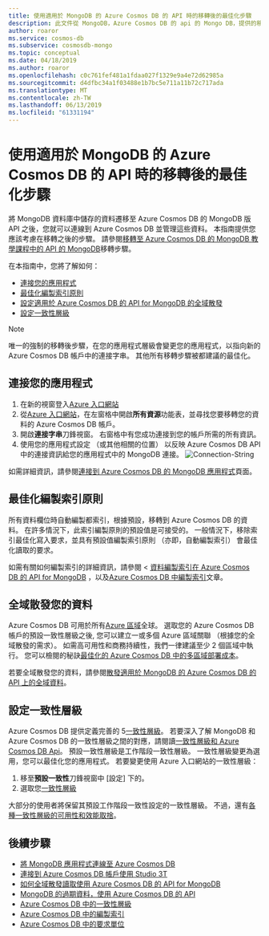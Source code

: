 ```yaml
---
title: 使用適用於 MongoDB 的 Azure Cosmos DB 的 API 時的移轉後的最佳化步驟
description: 此文件從 MongoDB，Azure Cosmos DB 的 api 的 Mongo DB，提供的移轉後的最佳化技術。
author: roaror
ms.service: cosmos-db
ms.subservice: cosmosdb-mongo
ms.topic: conceptual
ms.date: 04/18/2019
ms.author: roaror
ms.openlocfilehash: c0c761fef481a1fdaa027f1329e9a4e72d62985a
ms.sourcegitcommit: d4dfbc34a1f03488e1b7bc5e711a11b72c717ada
ms.translationtype: MT
ms.contentlocale: zh-TW
ms.lasthandoff: 06/13/2019
ms.locfileid: "61331194"
---
```

# <a name="post-migration-optimization-steps-when-using-azure-cosmos-dbs-api-for-mongodb"></a>使用適用於 MongoDB 的 Azure Cosmos DB 的 API 時的移轉後的最佳化步驟 

將 MongoDB 資料庫中儲存的資料遷移至 Azure Cosmos DB 的 MongoDB 版 API 之後，您就可以連線到 Azure Cosmos DB 並管理這些資料。 本指南提供您應該考慮在移轉之後的步驟。 請參閱[移轉至 Azure Cosmos DB 的 MongoDB 教學課程中的 API 的 MongoDB](../dms/tutorial-mongodb-cosmos-db.md)移轉步驟。

在本指南中，您將了解如何：
- [連接您的應用程式](#connect-account)
- [最佳化編製索引原則](#indexing)
- [設定適用於 Azure Cosmos DB 的 API for MongoDB 的全域散發](#distribute-data)
- [設定一致性層級](#consistency)

> [!NOTE]
> 唯一的強制的移轉後步驟，在您的應用程式層級會變更您的應用程式，以指向新的 Azure Cosmos DB 帳戶中的連接字串。 其他所有移轉步驟被都建議的最佳化。
>

## <a id="connect-account"></a>連接您的應用程式 

1. 在新的視窗登入[Azure 入口網站](https://www.portal.azure.com/)
2. 從[Azure 入口網站](https://www.portal.azure.com/)，在左窗格中開啟**所有資源**功能表，並尋找您要移轉您的資料的 Azure Cosmos DB 帳戶。
3. 開啟**連接字串**刀鋒視窗。 右窗格中有您成功連接到您的帳戶所需的所有資訊。
4. 使用您的應用程式設定 （或其他相關的位置） 以反映 Azure Cosmos DB API 中的連接資訊給您的應用程式中的 MongoDB 連接。 
![Connection-String](./media/mongodb-post-migration/connection-string.png)

如需詳細資訊，請參閱[連接到 Azure Cosmos DB 的 MongoDB 應用程式](connect-mongodb-account.md)頁面。

## <a id="indexing"></a>最佳化編製索引原則

所有資料欄位時自動編製都索引，根據預設，移轉到 Azure Cosmos DB 的資料。 在許多情況下，此索引編製原則的預設值是可接受的。 一般情況下，移除索引最佳化寫入要求，並具有預設值編製索引原則 （亦即，自動編製索引） 會最佳化讀取的要求。

如需有關如何編製索引的詳細資訊，請參閱 <<c0> [ 資料編製索引在 Azure Cosmos DB 的 API for MongoDB](mongodb-indexing.md) ，以及[Azure Cosmos DB 中編製索引](index-overview.md)文章。

## <a id="distribute-data"></a>全域散發您的資料

Azure Cosmos DB 可用於所有[Azure 區域](https://azure.microsoft.com/regions/#services)全球。 選取您的 Azure Cosmos DB 帳戶的預設一致性層級之後, 您可以建立一或多個 Azure 區域關聯 （根據您的全域散發的需求）。 如需高可用性和商務持續性，我們一律建議至少 2 個區域中執行。 您可以檢閱的秘訣[最佳化的 Azure Cosmos DB 中的多區域部署成本](optimize-cost-regions.md)。

若要全域散發您的資料，請參閱[散發適用於 MongoDB 的 Azure Cosmos DB 的 API 上的全域資料](tutorial-global-distribution-mongodb.md)。 

## <a id="consistency"></a>設定一致性層級
Azure Cosmos DB 提供定義完善的 5[一致性層級](consistency-levels.md)。 若要深入了解 MongoDB 和 Azure Cosmos DB 的一致性層級之間的對應，請閱讀[一致性層級和 Azure Cosmos DB Api](consistency-levels-across-apis.md)。 預設一致性層級是工作階段一致性層級。 一致性層級變更為選用，您可以最佳化您的應用程式。 若要變更使用 Azure 入口網站的一致性層級：

1. 移至**預設一致性**刀鋒視窗中 [設定] 下的。
2. 選取您[一致性層級](consistency-levels.md)

大部分的使用者將保留其預設工作階段一致性設定的一致性層級。 不過，還有[各種一致性層級的可用性和效能取捨](consistency-levels-tradeoffs.md)。 

## <a name="next-steps"></a>後續步驟

* [將 MongoDB 應用程式連線至 Azure Cosmos DB](connect-mongodb-account.md)
* [連接到 Azure Cosmos DB 帳戶使用 Studio 3T](mongodb-mongochef.md)
* [如何全域散發讀取使用 Azure Cosmos DB 的 API for MongoDB](mongodb-readpreference.md)
* [MongoDB 的過期資料，使用 Azure Cosmos DB 的 API](mongodb-time-to-live.md)
* [Azure Cosmos DB 中的一致性層級](consistency-levels.md)
* [Azure Cosmos DB 中的編製索引](index-overview.md)
* [Azure Cosmos DB 中的要求單位](request-units.md)





